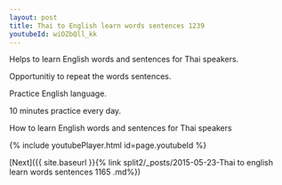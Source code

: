 ```yaml
---
layout: post
title: Thai to English learn words sentences 1239 
youtubeId: wiOZbQll_kk
---
```

 
 
Helps to learn English words and sentences for Thai speakers.

Opportunitiy to repeat the words sentences. 

Practice English language. 
 
10 minutes practice every day. 
 
How to learn English words and sentences for Thai speakers 
 
{% include youtubePlayer.html id=page.youtubeId %}
 
 
[Next]({{ site.baseurl }}{% link  split2/_posts/2015-05-23-Thai to english learn words sentences 1165 .md%})
 
